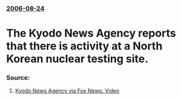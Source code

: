 ### [2006-08-24](/news/2006/08/24/index.md)

#  The Kyodo News Agency reports that there is activity at a North Korean nuclear testing site. 




### Source:

1. [Kyodo News Agency via Fox News: Video](http://www.youtube.com/watch?v=b9dF7BVu1iM)
